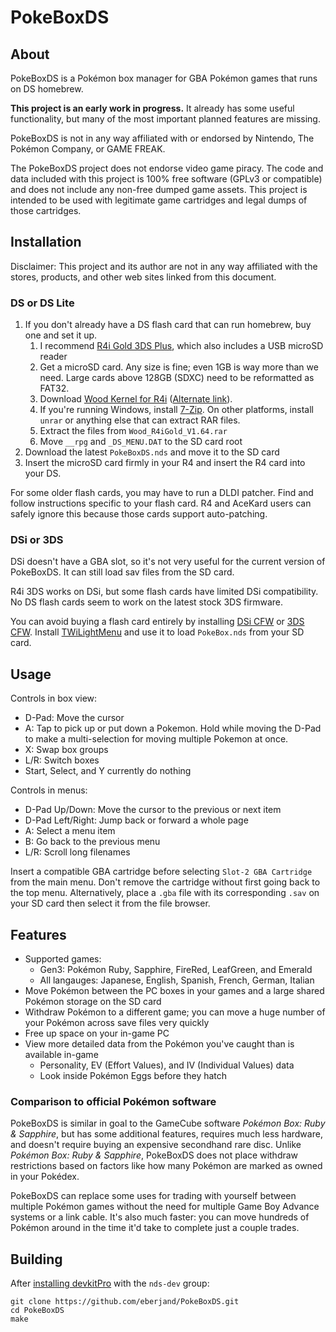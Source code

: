# PokeBoxDS

## About

PokeBoxDS is a Pokémon box manager for GBA Pokémon games that runs on DS homebrew.

**This project is an early work in progress.** It already has some useful functionality, but many of the most important planned features are missing.

PokeBoxDS is not in any way affiliated with or endorsed by Nintendo, The Pokémon Company, or GAME FREAK.

The PokeBoxDS project does not endorse video game piracy. The code and data included with this project is 100% free software (GPLv3 or compatible) and does not include any non-free dumped game assets. This project is intended to be used with legitimate game cartridges and legal dumps of those cartridges.

## Installation

Disclaimer: This project and its author are not in any way affiliated with the stores, products, and other web sites linked from this document.

### DS or DS Lite

1. If you don't already have a DS flash card that can run homebrew, buy one and set it up.
    1. I recommend [R4i Gold 3DS Plus](https://www.nds-card.com/ProShow.asp?ProID=575), which also includes a USB microSD reader
    2. Get a microSD card. Any size is fine; even 1GB is way more than we need. Large cards above 128GB (SDXC) need to be reformatted as FAT32.
    3. Download [Wood Kernel for R4i](https://mega.nz/#!rpkhRCLB!yQdCQGOMfm3LZaf6DYOho60w5M530CZAKWu6uvQX_Eo) ([Alternate link](http://r4ids.cn/r4i-download-e.htm)).
    4. If you're running Windows, install [7-Zip](https://www.7-zip.org/). On other platforms, install `unrar` or anything else that can extract RAR files.
    5. Extract the files from `Wood_R4iGold_V1.64.rar`
    6. Move `__rpg` and `_DS_MENU.DAT` to the SD card root
2. Download the latest `PokeBoxDS.nds` and move it to the SD card
3. Insert the microSD card firmly in your R4 and insert the R4 card into your DS.

For some older flash cards, you may have to run a DLDI patcher. Find and follow instructions specific to your flash card. R4 and AceKard users can safely ignore this because those cards support auto-patching.

### DSi or 3DS

DSi doesn't have a GBA slot, so it's not very useful for the current version of PokeBoxDS. It can still load sav files from the SD card.

R4i 3DS works on DSi, but some flash cards have limited DSi compatibility. No DS flash cards seem to work on the latest stock 3DS firmware.

You can avoid buying a flash card entirely by installing [DSi CFW](https://dsi.cfw.guide/) or [3DS CFW](https://3ds.hacks.guide/). Install [TWiLightMenu](https://github.com/DS-Homebrew/TWiLightMenu/releases) and use it to load `PokeBox.nds` from your SD card.

## Usage

Controls in box view:

* D-Pad: Move the cursor
* A: Tap to pick up or put down a Pokemon. Hold while moving the D-Pad to make a multi-selection for moving multiple Pokemon at once.
* X: Swap box groups
* L/R: Switch boxes
* Start, Select, and Y currently do nothing

Controls in menus:

* D-Pad Up/Down: Move the cursor to the previous or next item
* D-Pad Left/Right: Jump back or forward a whole page
* A: Select a menu item
* B: Go back to the previous menu
* L/R: Scroll long filenames

Insert a compatible GBA cartridge before selecting `Slot-2 GBA Cartridge` from the main menu. Don't remove the cartridge without first going back to the top menu. Alternatively, place a `.gba` file with its corresponding `.sav` on your SD card then select it from the file browser.

## Features

* Supported games:
  * Gen3: Pokémon Ruby, Sapphire, FireRed, LeafGreen, and Emerald
  * All langauges: Japanese, English, Spanish, French, German, Italian
* Move Pokémon between the PC boxes in your games and a large shared Pokémon storage on the SD card
* Withdraw Pokémon to a different game; you can move a huge number of your Pokémon across save files very quickly
* Free up space on your in-game PC
* View more detailed data from the Pokémon you've caught than is available in-game
  * Personality, EV (Effort Values), and IV (Individual Values) data
  * Look inside Pokémon Eggs before they hatch

### Comparison to official Pokémon software

PokeBoxDS is similar in goal to the GameCube software *Pokémon Box: Ruby & Sapphire*, but has some additional features, requires much less hardware, and doesn't require buying an expensive secondhand rare disc. Unlike *Pokémon Box: Ruby & Sapphire*, PokeBoxDS does not place withdraw restrictions based on factors like how many Pokémon are marked as owned in your Pokédex.

PokeBoxDS can replace some uses for trading with yourself between multiple Pokémon games without the need for multiple Game Boy Advance systems or a link cable. It's also much faster: you can move hundreds of Pokémon around in the time it'd take to complete just a couple trades.

## Building

After [installing devkitPro](https://devkitpro.org/wiki/Getting_Started) with the `nds-dev` group:

```
git clone https://github.com/eberjand/PokeBoxDS.git
cd PokeBoxDS
make
```
